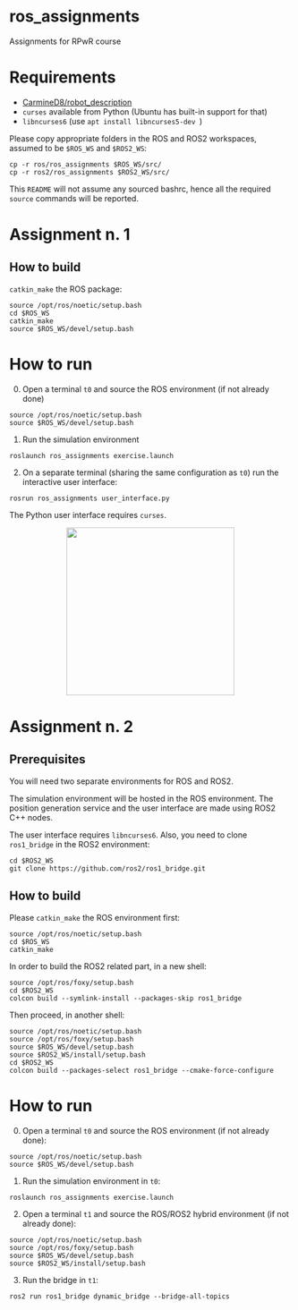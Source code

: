 # ros_assignments
Assignments for RPwR course

# Requirements

- [CarmineD8/robot_description](https://github.com/CarmineD8/robot_description)
- `curses` available from Python (Ubuntu has built-in support for that)
- `libncurses6` (use `apt install libncurses5-dev `)

Please copy appropriate folders in the ROS and ROS2 workspaces, assumed to be `$ROS_WS` and `$ROS2_WS`:
```
cp -r ros/ros_assignments $ROS_WS/src/
cp -r ros2/ros_assignments $ROS2_WS/src/
```

This `README` will not assume any sourced bashrc, hence all the required `source` commands will be reported.

# Assignment n. 1

## How to build

`catkin_make` the ROS package:
```
source /opt/ros/noetic/setup.bash
cd $ROS_WS
catkin_make
source $ROS_WS/devel/setup.bash
```

# How to run

0. Open a terminal `t0` and source the ROS environment (if not already done)
```
source /opt/ros/noetic/setup.bash
source $ROS_WS/devel/setup.bash
```

1. Run the simulation environment
```
roslaunch ros_assignments exercise.launch
```

2. On a separate terminal (sharing the same configuration as `t0`) run the interactive user interface:
```
rosrun ros_assignments user_interface.py
```
The Python user interface requires `curses`.

<p align="center"><img src="https://github.com/xEnVrE/ros_assignments/blob/master/assets/ui.jpg" alt="" height=300px/></p>


# Assignment n. 2

## Prerequisites

You will need two separate environments for ROS and ROS2.

The simulation environment will be hosted in the ROS environment. The position generation service and the user interface are made using ROS2 C++ nodes.

The user interface requires `libncurses6`. Also, you need to clone `ros1_bridge` in the ROS2 environment:

```
cd $ROS2_WS
git clone https://github.com/ros2/ros1_bridge.git
```

## How to build

Please `catkin_make` the ROS environment first:
```
source /opt/ros/noetic/setup.bash
cd $ROS_WS
catkin_make
```

In order to build the ROS2 related part, in a new shell:
```
source /opt/ros/foxy/setup.bash
cd $ROS2_WS
colcon build --symlink-install --packages-skip ros1_bridge
```

Then proceed, in another shell:
```
source /opt/ros/noetic/setup.bash
source /opt/ros/foxy/setup.bash 
source $ROS_WS/devel/setup.bash
source $ROS2_WS/install/setup.bash
cd $ROS2_WS
colcon build --packages-select ros1_bridge --cmake-force-configure
```

# How to run

0. Open a terminal `t0` and source the ROS environment (if not already done):
```
source /opt/ros/noetic/setup.bash
source $ROS_WS/devel/setup.bash
```

1. Run the simulation environment in `t0`:
```
roslaunch ros_assignments exercise.launch
```

2. Open a terminal `t1` and source the ROS/ROS2 hybrid environment (if not already done):
```
source /opt/ros/noetic/setup.bash
source /opt/ros/foxy/setup.bash 
source $ROS_WS/devel/setup.bash
source $ROS2_WS/install/setup.bash
```

3. Run the bridge in `t1`:
```
ros2 run ros1_bridge dynamic_bridge --bridge-all-topics
```



